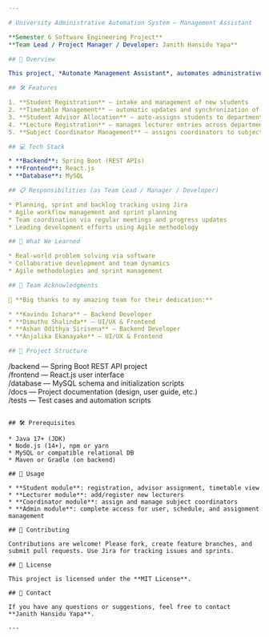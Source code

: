 ```yaml
---

# University Administrative Automation System — Management Assistant

**Semester 6 Software Engineering Project**
**Team Lead / Project Manager / Developer: Janith Hansidu Yapa**

## 🎯 Overview

This project, *Automate Management Assistant*, automates administrative tasks for the Faculty of Engineering, University of Jaffna. The system enhances efficiency in university administration through the following key modules:

## 🛠️ Features

1. **Student Registration** – intake and management of new students
2. **Timetable Management** – automatic updates and synchronization of class schedules
3. **Student Advisor Allocation** – auto‑assigns students to department advisors
4. **Lecture Registration** – manages lecturer entries across departments
5. **Subject Coordinator Management** – assigns coordinators to subjects and departments

## 💻 Tech Stack

* **Backend**: Spring Boot (REST APIs)
* **Frontend**: React.js
* **Database**: MySQL

## 📋 Responsibilities (as Team Lead / Manager / Developer)

* Planning, sprint and backlog tracking using Jira
* Agile workflow management and sprint planning
* Team coordination via regular meetings and progress updates
* Leading development efforts using Agile methodology

## 🚀 What We Learned

* Real‑world problem solving via software
* Collaborative development and team dynamics
* Agile methodologies and sprint management

## 👥 Team Acknowledgments

🙌 **Big thanks to my amazing team for their dedication:**

* **Kavindu Ishara** – Backend Developer
* **Dimuthu Shalinda** – UI/UX & Frontend
* **Ashan Odithya Sirisena** – Backend Developer
* **Anjalika Ekanayake** – UI/UX & Frontend

## 📂 Project Structure

```
/backend        — Spring Boot REST API project  
/frontend       — React.js user interface  
/database       — MySQL schema and initialization scripts  
/docs           — Project documentation (design, user guide, etc.)  
/tests          — Test cases and automation scripts  
```

## 🛠️ Prerequisites

* Java 17+ (JDK)
* Node.js (14+), npm or yarn
* MySQL or compatible relational DB
* Maven or Gradle (on backend) 

## 🧪 Usage

* **Student module**: registration, advisor assignment, timetable view
* **Lecturer module**: add/register new lecturers
* **Coordinator module**: assign and manage subject coordinators
* **Admin module**: complete access for user, schedule, and assignment management

## 📄 Contributing

Contributions are welcome! Please fork, create feature branches, and submit pull requests. Use Jira for tracking issues and sprints.

## 🪪 License

This project is licensed under the **MIT License**.

## 📧 Contact

If you have any questions or suggestions, feel free to contact **Janith Hansidu Yapa**.

---
```

